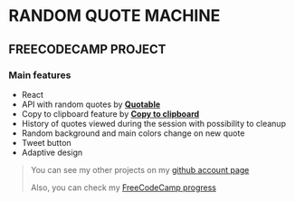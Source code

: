 # RANDOM QUOTE MACHINE

## FREECODECAMP PROJECT

### Main features

-   React
-   API with random quotes by [**Quotable**](https://github.com/lukePeavey/quotable)
-   Copy to clipboard feature by [**Copy to clipboard**](https://github.com/sudodoki/copy-to-clipboard)
-   History of quotes viewed during the session with possibility to cleanup
-   Random background and main colors change on new quote
-   Tweet button
-   Adaptive design

> You can see my other projects on my [github account page](https://github.com/bukulele)
>
> Also, you can check my [FreeCodeCamp progress](https://www.freecodecamp.org/bukulele)
